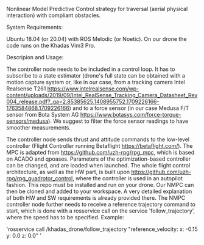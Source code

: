 Nonlinear Model Predictive Control strategy for traversal (aerial physical interaction) with compliant obstacles.

System Requirements:

Ubuntu 18.04 (or 20.04) with ROS Melodic (or Noetic). On our drone the code runs on the Khadas Vim3 Pro.


Descripion and Usage:

The controller node needs to be included in a control loop. It has to subscribe to a state estimator (drone's full state can be obtained with a motion capture system or, like in our case, from a tracking camera Intel Realsense T261 https://www.intelrealsense.com/wp-content/uploads/2019/09/Intel_RealSense_Tracking_Camera_Datasheet_Rev004_release.pdf?_ga=2.85385625.1408955752.1709226166-1763584868.1709226166) and to a force sensor (in our case Medusa F/T sensor from Bota System AG https://www.botasys.com/force-torque-sensors/medusa). We suggest to filter the force sensor readings to have smoother measurements. 

The controller node sends thrust and attitude commands to the low-level controller (Flight Controller running Betaflight https://betaflight.com/). The MPC is adapted from https://github.com/uzh-rpg/rpg_mpc, which is based on ACADO and qpoases. Parameters of the optimization-based controller can be changed, and are loaded when launched. The whole flight control architecture, as well as the HW part, is built upon https://github.com/uzh-rpg/rpg_quadrotor_control, where the controller is used in an autopilot fashion. This repo must be installed and run on your drone. Our NMPC can then be cloned and added to your workspace. A very detailed explanation of both HW and SW requirements is already provided there.
The NMPC controller node further needs to receive a reference trajectory command to start, which is done with a rosservice call on the service 'follow_trajectory', where the speed has to be specified. Example:

'rosservice call /khadas_drone/follow_trajectory "reference_velocity:
  x: -0.15
  y: 0.0
  z: 0.0" '

